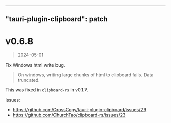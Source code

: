 
---
"tauri-plugin-clipboard": patch
---

# v0.6.8

> 2024-05-01

Fix Windows html write bug.

> On windows, writing large chunks of html to clipboard fails. Data truncated.

This was fixed in `clipboard-rs` in v0.1.7.

Issues:
- https://github.com/CrossCopy/tauri-plugin-clipboard/issues/29
- https://github.com/ChurchTao/clipboard-rs/issues/23

